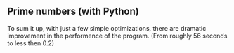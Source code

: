 ## Prime numbers (with Python)
To sum it up, with just a few simple optimizations, there are dramatic improvement in the performence of the program. (From roughly 56
seconds to less then 0.2)
